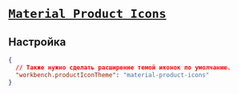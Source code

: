 # [`Material Product Icons`](../index.md)

## Настройка

```json
{
  // Также нужно сделать расширение темой иконок по умолчанию.
  "workbench.productIconTheme": "material-product-icons"
}
```
